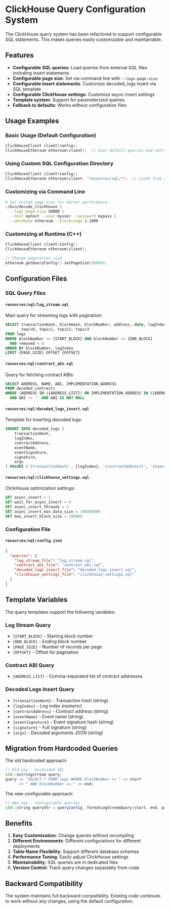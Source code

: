 # ClickHouse Query Configuration System

The ClickHouse query system has been refactored to support configurable SQL statements. This makes queries easily customizable and maintainable.

## Features

- **Configurable SQL queries**: Load queries from external SQL files including insert statements
- **Configurable page size**: Set via command line with `--logs-page-size`
- **Configurable insert statements**: Customize decoded_logs insert via SQL template
- **Configurable ClickHouse settings**: Customize async insert settings
- **Template system**: Support for parameterized queries
- **Fallback to defaults**: Works without configuration files

## Usage Examples

### Basic Usage (Default Configuration)
```cpp
ClickHouseClient client(config);
ClickHouseEthereum ethereum(client);  // Uses default queries and settings
```

### Using Custom SQL Configuration Directory
```cpp
ClickHouseClient client(config);
ClickHouseEthereum ethereum(client, "resources/sql/");  // Loads from resources/sql/ directory
```

### Customizing via Command Line
```bash
# Set custom page size for better performance
./bin/decode_clickhouse \
  --logs-page-size 50000 \
  --host myhost --user myuser --password mypass \
  --database ethereum --blockrange 1-1000
```

### Customizing at Runtime (C++)
```cpp
ClickHouseClient client(config);
ClickHouseEthereum ethereum(client);

// Change pagination size
ethereum.getQueryConfig().setPageSize(50000);
```

## Configuration Files

### SQL Query Files

#### `resources/sql/log_stream.sql`
Main query for streaming logs with pagination:
```sql
SELECT transactionHash, blockHash, blockNumber, address, data, logIndex, removed,
       topic0, topic1, topic2, topic3
FROM logs
WHERE blockNumber >= {START_BLOCK} AND blockNumber <= {END_BLOCK}
  AND removed = 0
ORDER BY blockNumber, logIndex
LIMIT {PAGE_SIZE} OFFSET {OFFSET}
```

#### `resources/sql/contract_abi.sql`
Query for fetching contract ABIs:
```sql
SELECT ADDRESS, NAME, ABI, IMPLEMENTATION_ADDRESS
FROM decoded_contracts
WHERE (ADDRESS IN ({ADDRESS_LIST}) OR IMPLEMENTATION_ADDRESS IN ({ADDRESS_LIST}))
  AND ABI != '' AND ABI IS NOT NULL
```

#### `resources/sql/decoded_logs_insert.sql`
Template for inserting decoded logs:
```sql
INSERT INTO decoded_logs (
    transactionHash,
    logIndex,
    contractAddress,
    eventName,
    eventSignature,
    signature,
    args
) VALUES ('{transactionHash}', {logIndex}, '{contractAddress}', '{eventName}', '{eventSignature}', '{signature}', '{args}')
```

#### `resources/sql/clickhouse_settings.sql`
ClickHouse optimization settings:
```sql
SET async_insert = 1
SET wait_for_async_insert = 0
SET async_insert_threads = 4
SET async_insert_max_data_size = 100000000
SET max_insert_block_size = 100000
```

### Configuration File

#### `resources/sql/config.json`
```json
{
  "queries": {
    "log_stream_file": "log_stream.sql",
    "contract_abi_file": "contract_abi.sql",
    "decoded_logs_insert_file": "decoded_logs_insert.sql",
    "clickhouse_settings_file": "clickhouse_settings.sql"
  }
}
```

## Template Variables

The query templates support the following variables:

### Log Stream Query
- `{START_BLOCK}` - Starting block number
- `{END_BLOCK}` - Ending block number
- `{PAGE_SIZE}` - Number of records per page
- `{OFFSET}` - Offset for pagination

### Contract ABI Query
- `{ADDRESS_LIST}` - Comma-separated list of contract addresses

### Decoded Logs Insert Query
- `{transactionHash}` - Transaction hash (string)
- `{logIndex}` - Log index (numeric)
- `{contractAddress}` - Contract address (string)
- `{eventName}` - Event name (string)
- `{eventSignature}` - Event signature hash (string)
- `{signature}` - Full signature (string)
- `{args}` - Decoded arguments JSON (string)

## Migration from Hardcoded Queries

The old hardcoded approach:
```cpp
// Old way - hardcoded SQL
std::ostringstream query;
query << "SELECT * FROM logs WHERE blockNumber >= " << start 
      << " AND blockNumber <= " << end;
```

The new configurable approach:
```cpp
// New way - configurable queries
std::string queryStr = queryConfig_.formatLogStreamQuery(start, end, pageSize, offset);
```

## Benefits

1. **Easy Customization**: Change queries without recompiling
2. **Different Environments**: Different configurations for different deployments
3. **Table Name Flexibility**: Support different database schemas
4. **Performance Tuning**: Easily adjust ClickHouse settings
5. **Maintainability**: SQL queries are in dedicated files
6. **Version Control**: Track query changes separately from code

## Backward Compatibility

The system maintains full backward compatibility. Existing code continues to work without any changes, using the default configuration.